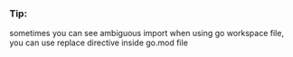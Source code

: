 
### Tip:
sometimes you can see ambiguous import  when using go workspace file, you can use replace directive inside go.mod file